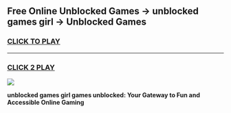 
## Free Online Unblocked Games → unblocked games girl → Unblocked Games
<h3>
<a href="https://premium.freeplayer.one?title=unblocked_games_girl&ref=21F">CLICK TO PLAY</a></h3>
<hr>

<h3>
<a href="https://premium.freeplayer.one?title=unblocked_games_girl&ref=21F">CLICK 2 PLAY</a>
  
</h3>

<a href="https://premium.freeplayer.one?title=unblocked_games_girl&ref=21F/"><img src="https://clearcache.store/games.png"></a>


**unblocked games girl games unblocked: Your Gateway to Fun and Accessible Online Gaming**
